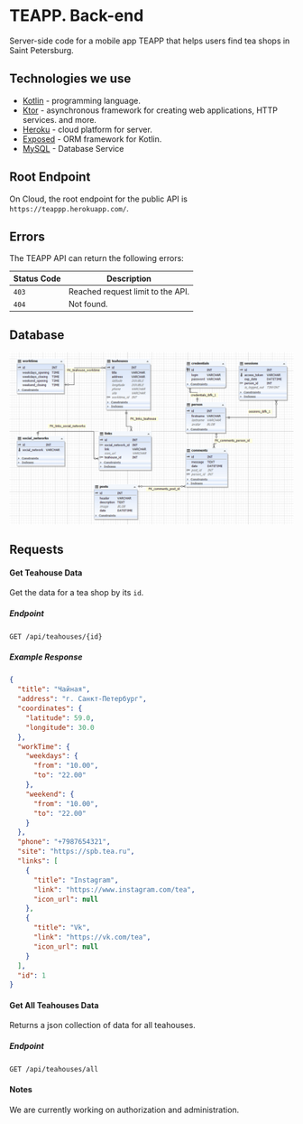 # TEAPP. Back-end

Server-side code for a mobile app TEAPP that helps users find tea shops in Saint Petersburg.

## Technologies we use
- [Kotlin](https://kotlinlang.org/) - programming language.
- [Ktor](https://ktor.io/) - asynchronous framework for creating web applications, HTTP services. and more.
- [Heroku](https://www.heroku.com/) - cloud platform for server.
- [Exposed](https://github.com/JetBrains/Exposed) - ORM framework for Kotlin.
- [MySQL](https://www.mysql.com/) - Database Service

## Root Endpoint

On Cloud, the root endpoint for the public API is `https://teappp.herokuapp.com/`.

## Errors

The TEAPP API can return the following errors:

| Status Code | Description                                                           |
| ----------- | --------------------------------------------------------------------- |
| `403`       | Reached request limit to the API.                                     |
| `404`       | Not found.                                                            |


## Database

![alt text](resources/img/dbd.png "Database Diagram")

## Requests

#### Get Teahouse Data

Get the data for a tea shop by its `id`.

##### Endpoint

`GET /api/teahouses/{id}`

##### Example Response

```json
{
  "title": "Чайная",
  "address": "г. Санкт-Петербург",
  "coordinates": {
    "latitude": 59.0,
    "longitude": 30.0
  },
  "workTime": {
    "weekdays": {
      "from": "10.00",
      "to": "22.00"
    },
    "weekend": {
      "from": "10.00",
      "to": "22.00"
    }
  },
  "phone": "+7987654321",
  "site": "https://spb.tea.ru",
  "links": [
    {
      "title": "Instagram",
      "link": "https://www.instagram.com/tea",
      "icon_url": null
    },
    {
      "title": "Vk",
      "link": "https://vk.com/tea",
      "icon_url": null
    }
  ],
  "id": 1
}
```

#### Get All Teahouses Data

Returns a json collection of data for all teahouses.

##### Endpoint

`GET /api/teahouses/all`

#### Notes

We are currently working on authorization and administration.